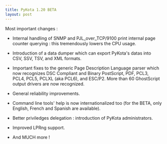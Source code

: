 ```yaml
---
title: PyKota 1.20 BETA
layout: post
---
```


Most important changes :    
- Internal handling of SNMP and PJL_over_TCP/9100 print internal page counter querying : this tremendously lowers the CPU usage.  
- Introduction of a data dumper which can export PyKota's datas into CSV, SSV, TSV, and XML formats.  
- Important fixes to the generic  Page Description Language parser which now recognizes DSC Compliant and Binary PostScript, PDF, PCL3, PCL4, PCL5, PCLXL (aka PCL6), and ESC/P2. More than 60 GhostScript output drivers are now recognized.  
- General reliability improvements.  
- Command line tools' help is now internationalized too (for the BETA, only English, French and Spanish are available).  
- Better priviledges delegation : introduction of PyKota administrators.  
- Improved LPRng support.  
- And MUCH more !
